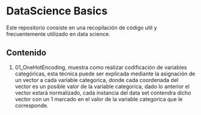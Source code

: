 # DataScience Basics
Este repositorio consiste en una recopilación de código util y frecuentemente utilizado en data science.

## Contenido
1. 01_OneHotEncoding, muestra como realizar codificación de variables categóricas, esta técnica puede ser explicada mediante la asignación de un vector a cada variable categorica, donde cada coordenada del vector es un posible valor de la variable categorica, dado lo anterior el vector estará normalizado, cada instancia del data set contendra dicho vector con un 1 marcado en el valor de la variable categorica que le corresponde.
